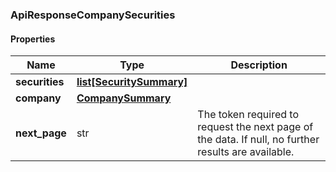 

[//]: # (CLASS:ApiResponseCompanySecurities)

[//]: # (KIND:object)

### ApiResponseCompanySecurities

#### Properties

[//]: # (START_DEFINITION)

Name | Type | Description
------------ | ------------- | -------------
**securities** | [**list[SecuritySummary]**](SecuritySummary.md) |  &nbsp;
**company** | [**CompanySummary**](CompanySummary.md) |  &nbsp;
**next_page** | str | The token required to request the next page of the data. If null, no further results are available. &nbsp;

[//]: # (END_DEFINITION)


[//]: # (CONTAINED_CLASS:SecuritySummary)


[//]: # (CONTAINED_CLASS:CompanySummary)



